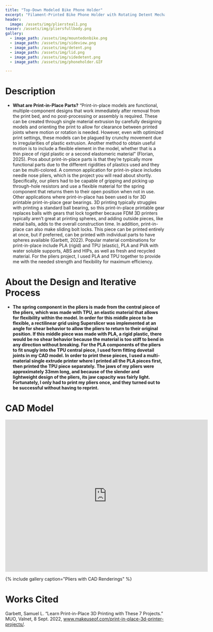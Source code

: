 ```yaml
---
title: "Top-Down Modeled Bike Phone Holder"
excerpt: "Filament-Printed Bike Phone Holder with Rotating Detent Mechanism"
header:
  image: /assets/img/pliersteal1.png  
teaser: /assets/img/pliersfullbody.png 
gallery:
  - image_path: /assets/img/mountedonbike.png
  - image_path: /assets/img/sideview.png
  - image_path: /assets/img/detent.png
  - image_path: /assets/img/lid.png
  - image_path: /assets/img/sidedetent.png
  - image_path: /assets/img/phoneholder.GIF

---
```


# Description

* **What are Print-in-Place Parts?** “Print-in-place models are functional, multiple-component designs that work immediately after removal from the print bed, and no post-processing or assembly is required. These can be created through single material extrusion by carefully designing models and orienting the print to allow for clearance between printed joints where motion or rotation is needed. However, even with optimized print settings, these models can be plagued by crunchy movement due to irregularities of plastic extrusion. Another method to obtain useful motion is to include a flexible element in the model, whether that is a thin piece of rigid plastic or a second elastomeric material” (Florian, 2025). Pros about print-in-place parts is that they’re typically more functional parts due to the different rigidities of plastics used and they can be multi-colored. A common application for print-in-place includes needle nose pliers, which is the project you will read about shortly. Specifically, our pliers had to be capable of gripping and picking up through-hole resistors and use a flexible material for the spring component that returns them to their open position when not in use. Other applications where print-in-place has been used is for 3D printable print-in-place gear bearings. 3D printing typically struggles with printing a standard ball bearing, so this print-in-place printable gear replaces balls with gears that lock together because FDM 3D printers typically aren’t great at printing spheres, and adding outside pieces, like metal balls, adds to the overall construction time. In addition, print-in-place can also make sliding bolt locks. This piece can be printed entirely at once, but if preferred, can be printed with individual parts to have spheres available (Garbett, 2022). Popular material combinations for print-in-place include PLA (rigid) and TPU (elastic), PLA and PVA with water soluble supports, ABS and HIPs, as well as fresh and recycled material. For the pliers project, I used PLA and TPU together to provide me with the needed strength and flexibility for maximum efficiency. 

# About the Design and Iterative Process

* **The spring component in the pliers is made from the central piece of the pliers, which was made with TPU, an elastic material that allows for flexibility within the model. In order for this middle piece to be flexible, a rectilinear grid using Superslicer was implemented at an angle for shear behavior to allow the pliers to return to their original position. If this middle piece was made with PLA, a rigid plastic, there would be no shear behavior because the material is too stiff to bend in any direction without breaking. For the PLA components of the pliers to fit snugly into the TPU central piece, I used form fitting dovetail joints in my CAD model. In order to print these pieces, I used a multi-material single extrude printer where I printed all the PLA pieces first, then printed the TPU piece separately. The jaws of my pliers were approximately 33mm long, and because of the slender and lightweight design of the pliers, its jaw capacity was fairly light. Fortunately, I only had to print my pliers once, and they turned out to be successful without having to reprint.**

# CAD Model
 <iframe src="https://a360.co/4jxKM1v
=embed" width="640" height="480" allowfullscreen="true" webkitallowfullscreen="true" mozallowfullscreen="true"  frameborder="0"></iframe>

{% include gallery caption="Pliers with CAD Renderings" %}

# Works Cited
Garbett, Samuel L. “Learn Print-in-Place 3D Printing with These 7 Projects.” MUO, Valnet, 8 Sept. 2022, www.makeuseof.com/print-in-place-3d-printer-projects/. 
